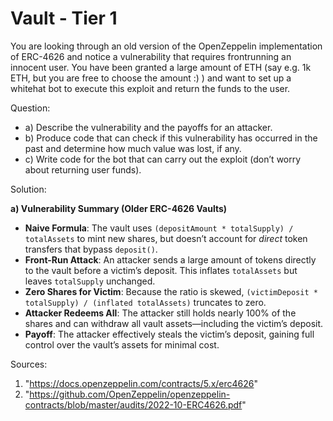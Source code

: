# Vault - Tier 1
You are looking through an old version of the OpenZeppelin implementation of ERC-4626 and notice a vulnerability that requires frontrunning an innocent user. You have been granted a large amount of ETH (say e.g. 1k ETH, but you are free to choose the amount :) ) and want to set up a whitehat bot to execute this exploit and return the funds to the user.

Question:
- a) Describe the vulnerability and the payoffs for an attacker.
- b) Produce code that can check if this vulnerability has occurred in the past and determine how much value was lost, if any.
- c) Write code for the bot that can carry out the exploit (don’t worry about returning user funds).

Solution: 

**a) Vulnerability Summary (Older ERC-4626 Vaults)**

- **Naive Formula**: The vault uses `(depositAmount * totalSupply) / totalAssets` to mint new shares, but doesn’t account for *direct* token transfers that bypass `deposit()`.
- **Front-Run Attack**: An attacker sends a large amount of tokens directly to the vault before a victim’s deposit. This inflates `totalAssets` but leaves `totalSupply` unchanged.
- **Zero Shares for Victim**: Because the ratio is skewed, `(victimDeposit * totalSupply) / (inflated totalAssets)` truncates to zero.
- **Attacker Redeems All**: The attacker still holds nearly 100% of the shares and can withdraw all vault assets—including the victim’s deposit.
- **Payoff**: The attacker effectively steals the victim’s deposit, gaining full control over the vault’s assets for minimal cost.

Sources:
1. "https://docs.openzeppelin.com/contracts/5.x/erc4626"
2. "https://github.com/OpenZeppelin/openzeppelin-contracts/blob/master/audits/2022-10-ERC4626.pdf"